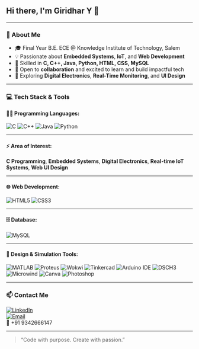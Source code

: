 <h2>Hi there, I'm Giridhar Y 👋</h2>

---

### 🧠 About Me

- 🎓 Final Year B.E. ECE @ Knowledge Institute of Technology, Salem  
- 💡 Passionate about **Embedded Systems**, **IoT**, and **Web Development**
- 🔧 Skilled in **C, C++, Java, Python, HTML, CSS, MySQL**
- 🤝 Open to **collaboration** and excited to learn and build impactful tech
- 🌱 Exploring **Digital Electronics**, **Real-Time Monitoring**, and **UI Design**

---

### 💻 Tech Stack & Tools

#### 🧑‍💻 Programming Languages:
![C](https://img.shields.io/badge/Code-C-00599C?style=flat-square)
![C++](https://img.shields.io/badge/Code-C++-004482?style=flat-square)
![Java](https://img.shields.io/badge/Code-Core%20Java-ED8B00?style=flat-square)
![Python](https://img.shields.io/badge/Code-Python-3776AB?style=flat-square)

---

#### ⚡ Area of Interest:
**C Programming**, **Embedded Systems**, **Digital Electronics**, **Real-time IoT Systems**, **Web UI Design**

---

#### 🌐 Web Development:
![HTML5](https://img.shields.io/badge/Code-HTML5-E34F26?style=flat-square)
![CSS3](https://img.shields.io/badge/Code-CSS3-1572B6?style=flat-square)

---

#### 🗄️ Database:
![MySQL](https://img.shields.io/badge/Database-MySQL-00758F?style=flat-square)

---

#### 🧪 Design & Simulation Tools:
![MATLAB](https://img.shields.io/badge/Tools-MATLAB-CC0000?style=flat-square)
![Proteus](https://img.shields.io/badge/Tools-Proteus-blue?style=flat-square)
![Wokwi](https://img.shields.io/badge/Tools-Wokwi-green?style=flat-square)
![Tinkercad](https://img.shields.io/badge/Tools-Tinkercad-F37726?style=flat-square)
![Arduino IDE](https://img.shields.io/badge/Tools-Arduino_IDE-00979D?style=flat-square)
![DSCH3](https://img.shields.io/badge/Tools-DSCH3-lightgrey?style=flat-square)
![Microwind](https://img.shields.io/badge/Tools-Microwind-lightgrey?style=flat-square)
![Canva](https://img.shields.io/badge/Tools-Canva-00C4CC?style=flat-square)
![Photoshop](https://img.shields.io/badge/Tools-Photoshop-31A8FF?style=flat-square)

---

### 📫 Contact Me

[![LinkedIn](https://img.shields.io/badge/LinkedIn-Profile-blue?style=flat-square&logo=linkedin)](https://www.linkedin.com/in/giridhar-yuvaraj-0a4044261)  
[![Email](https://img.shields.io/badge/Email-Contact-red?style=flat-square&logo=gmail)](mailto:giridharyuvaraj07@gmail.com)  
📱 +91 9342666147

---

> “Code with purpose. Create with passion.”
